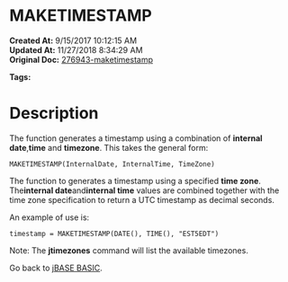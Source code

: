 # MAKETIMESTAMP

**Created At:** 9/15/2017 10:12:15 AM  
**Updated At:** 11/27/2018 8:34:29 AM  
**Original Doc:** [276943-maketimestamp](https://docs.jbase.com/36868-jbase-basic/276943-maketimestamp)  

**Tags:**
<badge text='system time' vertical='middle' />

# Description

The function generates a timestamp using a combination of **internal date**,**time** and **timezone**. This takes the general form:

```
MAKETIMESTAMP(InternalDate, InternalTime, TimeZone)
```



The function to generates a timestamp using a specified **time zone**. The**internal date**and**internal time** values are combined together with the time zone specification to return a UTC timestamp as decimal seconds.

An example of use is:

```
timestamp = MAKETIMESTAMP(DATE(), TIME(), "EST5EDT")
```

Note: The **jtimezones** command will list the available timezones.

Go back to [jBASE BASIC](263498-jbase-basic).
